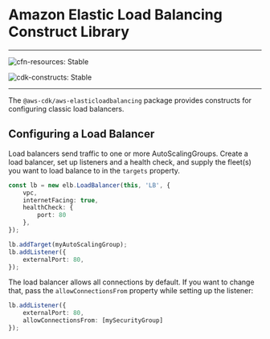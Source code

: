 # Amazon Elastic Load Balancing Construct Library
<!--BEGIN STABILITY BANNER-->
---

![cfn-resources: Stable](https://img.shields.io/badge/cfn--resources-stable-success.svg?style=for-the-badge)

![cdk-constructs: Stable](https://img.shields.io/badge/cdk--constructs-stable-success.svg?style=for-the-badge)

---
<!--END STABILITY BANNER-->

The `@aws-cdk/aws-elasticloadbalancing` package provides constructs for configuring
classic load balancers.

## Configuring a Load Balancer

Load balancers send traffic to one or more AutoScalingGroups. Create a load
balancer, set up listeners and a health check, and supply the fleet(s) you want
to load balance to in the `targets` property.

```ts
const lb = new elb.LoadBalancer(this, 'LB', {
    vpc,
    internetFacing: true,
    healthCheck: {
        port: 80
    },
});

lb.addTarget(myAutoScalingGroup);
lb.addListener({
    externalPort: 80,
});
```

The load balancer allows all connections by default. If you want to change that,
pass the `allowConnectionsFrom` property while setting up the listener:

```ts
lb.addListener({
    externalPort: 80,
    allowConnectionsFrom: [mySecurityGroup]
});
```
